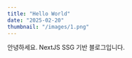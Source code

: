 ```yaml
---
title: "Hello World"
date: "2025-02-20"
thumbnail: "/images/1.png"
---
```


안녕하세요. NextJS SSG 기반 블로그입니다.
